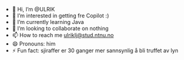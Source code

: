 - 👋 Hi, I’m @ULRlK
- 👀 I’m interested in getting fre Copilot :)
- 🌱 I’m currently learning Java
- 💞️ I’m looking to collaborate on nothing
- 📫 How to reach me ulriklj@stud.ntnu.no
- 😄 Pronouns: him
- ⚡ Fun fact: sjiraffer er 30 ganger mer sannsynlig å bli truffet av lyn

<!---
ULRlK/ULRlK is a ✨ special ✨ repository because its `README.md` (this file) appears on your GitHub profile.
You can click the Preview link to take a look at your changes.
--->
